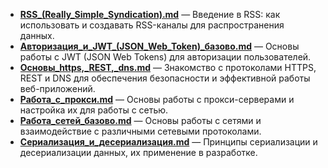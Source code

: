 - **[RSS_(Really_Simple_Syndication).md](./RSS_(Really_Simple_Syndication).md)** — Введение в RSS: как использовать и создавать RSS-каналы для распространения данных.
- **[Авторизация_и_JWT_(JSON_Web_Token)_базово.md](./Авторизация_и_JWT_(JSON_Web_Token)_базово.md)** — Основы работы с JWT (JSON Web Tokens) для авторизации пользователей.
- **[Основы_https,_REST,_dns.md](./Основы_https,_REST,_dns.md)** — Знакомство с протоколами HTTPS, REST и DNS для обеспечения безопасности и эффективной работы веб-приложений.
- **[Работа_с_прокси.md](./Работа_с_прокси.md)** — Основы работы с прокси-серверами и настройка их для работы с сетью.
- **[Работа_сетей_базово.md](./Работа_сетей_базово.md)** — Основы работы с сетями и взаимодействие с различными сетевыми протоколами.
- **[Сериализация_и_десериализация.md](./Сериализация_и_десериализация.md)** — Принципы сериализации и десериализации данных, их применение в разработке.
